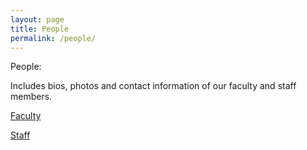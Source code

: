 ```yaml
---
layout: page
title: People
permalink: /people/
---
```


People:

Includes bios, photos and contact information of our faculty and staff members.

[Faculty](/umbcs/faculty)

[Staff](/umbcs/staff)

